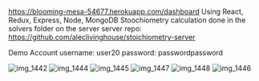 https://blooming-mesa-54677.herokuapp.com/dashboard
Using React, Redux, Express, Node, MongoDB
Stoochiometry calculation done in the solvers folder on the server
server repo: https://github.com/aleclivinghouse/stoichiometry-server

Demo Account
username: user20
password: passwordpassword

![img_1442](https://user-images.githubusercontent.com/29558661/47588790-25b91b80-d91c-11e8-91d4-1eae7a55e5eb.JPG)
![img_1444](https://user-images.githubusercontent.com/29558661/47588799-294ca280-d91c-11e8-95ea-ce35f2ea1f6d.JPG)
![img_1445](https://user-images.githubusercontent.com/29558661/47588803-2baefc80-d91c-11e8-9030-232388e08c58.JPG)
![img_1447](https://user-images.githubusercontent.com/29558661/47588804-2d78c000-d91c-11e8-89a8-e9f1283e5dd1.JPG)
![img_1448](https://user-images.githubusercontent.com/29558661/47588811-310c4700-d91c-11e8-92a6-9be700a0715b.JPG)
![img_1446](https://user-images.githubusercontent.com/29558661/47588814-32d60a80-d91c-11e8-8891-b1bcf8d7bc0d.JPG)
